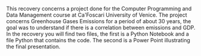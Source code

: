 This recovery concerns a project done for the Computer Programming and Data Management course at Ca'Foscari University of Venice. 
The project concerns Greenhouse Gases Emissions for a period of about 30 years, the goal was to understand if there is a correlation between emissions and GDP.
In the recovery you will find two files, the first is a Python Notebook and a file Python that contains the code. The second is a Power Point illustrating the final presentation.
